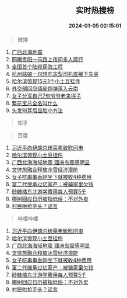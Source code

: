 <div align="center"><h2>实时热搜榜</h2><h4>2024-01-05 02:15:01</h4></div>

> 微博  

1. [广西北海地震](https://s.weibo.com/weibo?q=%23%E5%B9%BF%E8%A5%BF%E5%8C%97%E6%B5%B7%E5%9C%B0%E9%9C%87%23&t=31&band_rank=1&Refer=top)<br />
2. [网曝贵阳一马路上夜间多人爬行](https://s.weibo.com/weibo?q=%23%E7%BD%91%E6%9B%9D%E8%B4%B5%E9%98%B3%E4%B8%80%E9%A9%AC%E8%B7%AF%E4%B8%8A%E5%A4%9C%E9%97%B4%E5%A4%9A%E4%BA%BA%E7%88%AC%E8%A1%8C%23&t=31&band_rank=2&Refer=top)<br />
3. [全国首个陆缆穿海工程](https://s.weibo.com/weibo?q=%23%E5%85%A8%E5%9B%BD%E9%A6%96%E4%B8%AA%E9%99%86%E7%BC%86%E7%A9%BF%E6%B5%B7%E5%B7%A5%E7%A8%8B%23&t=31&band_rank=3&Refer=top)<br />
4. [杭州姑娘一句想吃冻梨司机直接下车买](https://s.weibo.com/weibo?q=%23%E6%9D%AD%E5%B7%9E%E5%A7%91%E5%A8%98%E4%B8%80%E5%8F%A5%E6%83%B3%E5%90%83%E5%86%BB%E6%A2%A8%E5%8F%B8%E6%9C%BA%E7%9B%B4%E6%8E%A5%E4%B8%8B%E8%BD%A6%E4%B9%B0%23&t=31&band_rank=4&Refer=top)<br />
5. [哈尔滨惊现15元1个小土豆挂件](https://s.weibo.com/weibo?q=%23%E5%93%88%E5%B0%94%E6%BB%A8%E6%83%8A%E7%8E%B015%E5%85%831%E4%B8%AA%E5%B0%8F%E5%9C%9F%E8%B1%86%E6%8C%82%E4%BB%B6%23&t=31&band_rank=5&Refer=top)<br />
6. [外交部回应缅甸炮弹落入云南](https://s.weibo.com/weibo?q=%23%E5%A4%96%E4%BA%A4%E9%83%A8%E5%9B%9E%E5%BA%94%E7%BC%85%E7%94%B8%E7%82%AE%E5%BC%B9%E8%90%BD%E5%85%A5%E4%BA%91%E5%8D%97%23&t=31&band_rank=6&Refer=top)<br />
7. [女子分享自己7旬爷爷老来得子](https://s.weibo.com/weibo?q=%23%E5%A5%B3%E5%AD%90%E5%88%86%E4%BA%AB%E8%87%AA%E5%B7%B17%E6%97%AC%E7%88%B7%E7%88%B7%E8%80%81%E6%9D%A5%E5%BE%97%E5%AD%90%23&t=31&band_rank=7&Refer=top)<br />
8. [繁花宝总全名叫什么](https://s.weibo.com/weibo?q=%E7%B9%81%E8%8A%B1%E5%AE%9D%E6%80%BB%E5%85%A8%E5%90%8D%E5%8F%AB%E4%BB%80%E4%B9%88&t=31&band_rank=8&Refer=top)<br />
9. [头发别耳后显脸小方法](https://s.weibo.com/weibo?q=%E5%A4%B4%E5%8F%91%E5%88%AB%E8%80%B3%E5%90%8E%E6%98%BE%E8%84%B8%E5%B0%8F%E6%96%B9%E6%B3%95&t=31&band_rank=9&Refer=top)<br />

> 知乎  


> 百度  

1. [习近平向伊朗总统莱希致慰问电](https://www.baidu.com/s?wd=%E4%B9%A0%E8%BF%91%E5%B9%B3%E5%90%91%E4%BC%8A%E6%9C%97%E6%80%BB%E7%BB%9F%E8%8E%B1%E5%B8%8C%E8%87%B4%E6%85%B0%E9%97%AE%E7%94%B5&sa=fyb_news&rsv_dl=fyb_news)<br />
2. [哈尔滨惊现小土豆挂件](https://www.baidu.com/s?wd=%E5%93%88%E5%B0%94%E6%BB%A8%E6%83%8A%E7%8E%B0%E5%B0%8F%E5%9C%9F%E8%B1%86%E6%8C%82%E4%BB%B6&sa=fyb_news&rsv_dl=fyb_news)<br />
3. [广西北海海域地震 涠洲岛震感明显](https://www.baidu.com/s?wd=%E5%B9%BF%E8%A5%BF%E5%8C%97%E6%B5%B7%E6%B5%B7%E5%9F%9F%E5%9C%B0%E9%9C%87+%E6%B6%A0%E6%B4%B2%E5%B2%9B%E9%9C%87%E6%84%9F%E6%98%8E%E6%98%BE&sa=fyb_news&rsv_dl=fyb_news)<br />
4. [文体旅融合释放冰雪经济潜能](https://www.baidu.com/s?wd=%E6%96%87%E4%BD%93%E6%97%85%E8%9E%8D%E5%90%88%E9%87%8A%E6%94%BE%E5%86%B0%E9%9B%AA%E7%BB%8F%E6%B5%8E%E6%BD%9C%E8%83%BD&sa=fyb_news&rsv_dl=fyb_news)<br />
5. [女子吃串串香刚坐下就被收4种费用](https://www.baidu.com/s?wd=%E5%A5%B3%E5%AD%90%E5%90%83%E4%B8%B2%E4%B8%B2%E9%A6%99%E5%88%9A%E5%9D%90%E4%B8%8B%E5%B0%B1%E8%A2%AB%E6%94%B64%E7%A7%8D%E8%B4%B9%E7%94%A8&sa=fyb_news&rsv_dl=fyb_news)<br />
6. [富二代继承过亿家产：被骗家里欠钱](https://www.baidu.com/s?wd=%E5%AF%8C%E4%BA%8C%E4%BB%A3%E7%BB%A7%E6%89%BF%E8%BF%87%E4%BA%BF%E5%AE%B6%E4%BA%A7%EF%BC%9A%E8%A2%AB%E9%AA%97%E5%AE%B6%E9%87%8C%E6%AC%A0%E9%92%B1&sa=fyb_news&rsv_dl=fyb_news)<br />
7. [砂糖橘东北游学费用每人预算5千](https://www.baidu.com/s?wd=%E7%A0%82%E7%B3%96%E6%A9%98%E4%B8%9C%E5%8C%97%E6%B8%B8%E5%AD%A6%E8%B4%B9%E7%94%A8%E6%AF%8F%E4%BA%BA%E9%A2%84%E7%AE%975%E5%8D%83&sa=fyb_news&rsv_dl=fyb_news)<br />
8. [椰树回应日历被指低俗：不对外卖](https://www.baidu.com/s?wd=%E6%A4%B0%E6%A0%91%E5%9B%9E%E5%BA%94%E6%97%A5%E5%8E%86%E8%A2%AB%E6%8C%87%E4%BD%8E%E4%BF%97%EF%BC%9A%E4%B8%8D%E5%AF%B9%E5%A4%96%E5%8D%96&sa=fyb_news&rsv_dl=fyb_news)<br />
9. [村民哄抢芋头？谣言](https://www.baidu.com/s?wd=%E6%9D%91%E6%B0%91%E5%93%84%E6%8A%A2%E8%8A%8B%E5%A4%B4%EF%BC%9F%E8%B0%A3%E8%A8%80&sa=fyb_news&rsv_dl=fyb_news)<br />

> 哔哩哔哩  

1. [习近平向伊朗总统莱希致慰问电](https://www.baidu.com/s?wd=%E4%B9%A0%E8%BF%91%E5%B9%B3%E5%90%91%E4%BC%8A%E6%9C%97%E6%80%BB%E7%BB%9F%E8%8E%B1%E5%B8%8C%E8%87%B4%E6%85%B0%E9%97%AE%E7%94%B5&sa=fyb_news&rsv_dl=fyb_news)<br />
2. [哈尔滨惊现小土豆挂件](https://www.baidu.com/s?wd=%E5%93%88%E5%B0%94%E6%BB%A8%E6%83%8A%E7%8E%B0%E5%B0%8F%E5%9C%9F%E8%B1%86%E6%8C%82%E4%BB%B6&sa=fyb_news&rsv_dl=fyb_news)<br />
3. [广西北海海域地震 涠洲岛震感明显](https://www.baidu.com/s?wd=%E5%B9%BF%E8%A5%BF%E5%8C%97%E6%B5%B7%E6%B5%B7%E5%9F%9F%E5%9C%B0%E9%9C%87+%E6%B6%A0%E6%B4%B2%E5%B2%9B%E9%9C%87%E6%84%9F%E6%98%8E%E6%98%BE&sa=fyb_news&rsv_dl=fyb_news)<br />
4. [文体旅融合释放冰雪经济潜能](https://www.baidu.com/s?wd=%E6%96%87%E4%BD%93%E6%97%85%E8%9E%8D%E5%90%88%E9%87%8A%E6%94%BE%E5%86%B0%E9%9B%AA%E7%BB%8F%E6%B5%8E%E6%BD%9C%E8%83%BD&sa=fyb_news&rsv_dl=fyb_news)<br />
5. [女子吃串串香刚坐下就被收4种费用](https://www.baidu.com/s?wd=%E5%A5%B3%E5%AD%90%E5%90%83%E4%B8%B2%E4%B8%B2%E9%A6%99%E5%88%9A%E5%9D%90%E4%B8%8B%E5%B0%B1%E8%A2%AB%E6%94%B64%E7%A7%8D%E8%B4%B9%E7%94%A8&sa=fyb_news&rsv_dl=fyb_news)<br />
6. [富二代继承过亿家产：被骗家里欠钱](https://www.baidu.com/s?wd=%E5%AF%8C%E4%BA%8C%E4%BB%A3%E7%BB%A7%E6%89%BF%E8%BF%87%E4%BA%BF%E5%AE%B6%E4%BA%A7%EF%BC%9A%E8%A2%AB%E9%AA%97%E5%AE%B6%E9%87%8C%E6%AC%A0%E9%92%B1&sa=fyb_news&rsv_dl=fyb_news)<br />
7. [砂糖橘东北游学费用每人预算5千](https://www.baidu.com/s?wd=%E7%A0%82%E7%B3%96%E6%A9%98%E4%B8%9C%E5%8C%97%E6%B8%B8%E5%AD%A6%E8%B4%B9%E7%94%A8%E6%AF%8F%E4%BA%BA%E9%A2%84%E7%AE%975%E5%8D%83&sa=fyb_news&rsv_dl=fyb_news)<br />
8. [椰树回应日历被指低俗：不对外卖](https://www.baidu.com/s?wd=%E6%A4%B0%E6%A0%91%E5%9B%9E%E5%BA%94%E6%97%A5%E5%8E%86%E8%A2%AB%E6%8C%87%E4%BD%8E%E4%BF%97%EF%BC%9A%E4%B8%8D%E5%AF%B9%E5%A4%96%E5%8D%96&sa=fyb_news&rsv_dl=fyb_news)<br />
9. [村民哄抢芋头？谣言](https://www.baidu.com/s?wd=%E6%9D%91%E6%B0%91%E5%93%84%E6%8A%A2%E8%8A%8B%E5%A4%B4%EF%BC%9F%E8%B0%A3%E8%A8%80&sa=fyb_news&rsv_dl=fyb_news)<br />
